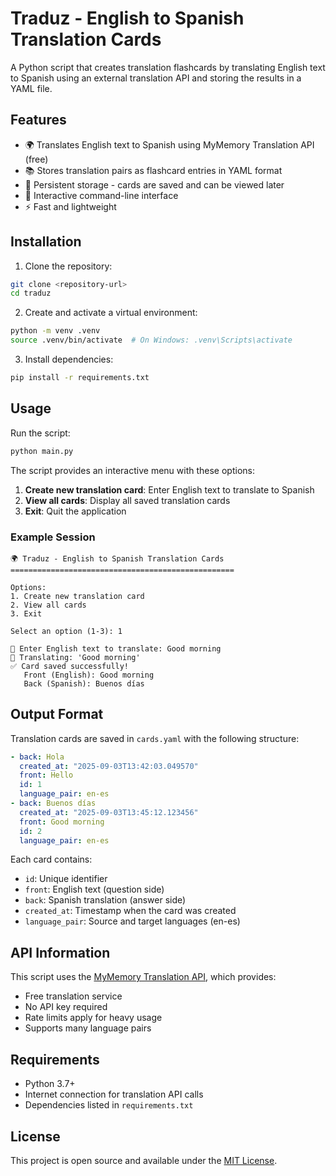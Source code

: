 # Traduz - English to Spanish Translation Cards

A Python script that creates translation flashcards by translating English text to Spanish using an external translation API and storing the results in a YAML file.

## Features

- 🌍 Translates English text to Spanish using MyMemory Translation API (free)
- 📚 Stores translation pairs as flashcard entries in YAML format
- 💾 Persistent storage - cards are saved and can be viewed later
- 🎯 Interactive command-line interface
- ⚡ Fast and lightweight

## Installation

1. Clone the repository:

```bash
git clone <repository-url>
cd traduz
```

2. Create and activate a virtual environment:

```bash
python -m venv .venv
source .venv/bin/activate  # On Windows: .venv\Scripts\activate
```

3. Install dependencies:

```bash
pip install -r requirements.txt
```

## Usage

Run the script:

```bash
python main.py
```

The script provides an interactive menu with these options:

1. **Create new translation card**: Enter English text to translate to Spanish
2. **View all cards**: Display all saved translation cards
3. **Exit**: Quit the application

### Example Session

```
🌍 Traduz - English to Spanish Translation Cards
==================================================

Options:
1. Create new translation card
2. View all cards
3. Exit

Select an option (1-3): 1

📝 Enter English text to translate: Good morning
🔄 Translating: 'Good morning'
✅ Card saved successfully!
   Front (English): Good morning
   Back (Spanish): Buenos días
```

## Output Format

Translation cards are saved in `cards.yaml` with the following structure:

```yaml
- back: Hola
  created_at: "2025-09-03T13:42:03.049570"
  front: Hello
  id: 1
  language_pair: en-es
- back: Buenos días
  created_at: "2025-09-03T13:45:12.123456"
  front: Good morning
  id: 2
  language_pair: en-es
```

Each card contains:

- `id`: Unique identifier
- `front`: English text (question side)
- `back`: Spanish translation (answer side)
- `created_at`: Timestamp when the card was created
- `language_pair`: Source and target languages (en-es)

## API Information

This script uses the [MyMemory Translation API](https://mymemory.translated.net/), which provides:

- Free translation service
- No API key required
- Rate limits apply for heavy usage
- Supports many language pairs

## Requirements

- Python 3.7+
- Internet connection for translation API calls
- Dependencies listed in `requirements.txt`

## License

This project is open source and available under the [MIT License](LICENSE).
